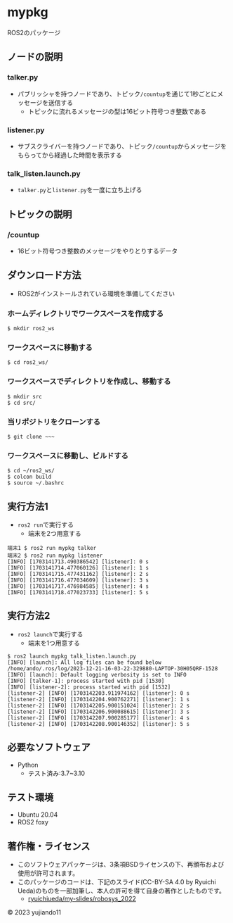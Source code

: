 # mypkg

ROS2のパッケージ


## ノードの説明

### talker.py
* パブリッシャを持つノードであり、トピック`/countup`を通じて1秒ごとにメッセージを送信する
    * トピックに流れるメッセージの型は16ビット符号つき整数である

### listener.py
* サブスクライバーを持つノードであり、トピック`/countup`からメッセージをもらってから経過した時間を表示する
    
### talk_listen.launch.py
* `talker.py`と`listener.py`を一度に立ち上げる


## トピックの説明

### /countup
* 16ビット符号つき整数のメッセージをやりとりするデータ



## ダウンロード方法
* ROS2がインストールされている環境を準備してください

### ホームディレクトリでワークスペースを作成する
```
$ mkdir ros2_ws
```

### ワークスペースに移動する
```
$ cd ros2_ws/
```

### ワークスペースでディレクトリを作成し、移動する
```
$ mkdir src
$ cd src/
```

### 当リポジトリをクローンする
```
$ git clone ~~~
```

### ワークスペースに移動し、ビルドする
```
$ cd ~/ros2_ws/
$ colcon build
$ source ~/.bashrc
```


## 実行方法1
* `ros2 run`で実行する
    * 端末を2つ用意する

```
端末1 $ ros2 run mypkg talker
端末2 $ ros2 run mypkg listener
[INFO] [1703141713.490386542] [listener]: 0 s
[INFO] [1703141714.477060126] [listener]: 1 s
[INFO] [1703141715.477431162] [listener]: 2 s
[INFO] [1703141716.477034609] [listener]: 3 s
[INFO] [1703141717.476984585] [listener]: 4 s
[INFO] [1703141718.477023733] [listener]: 5 s 
```

## 実行方法2
* `ros2 launch`で実行する
    * 端末を1つ用意する

```
$ ros2 launch mypkg talk_listen.launch.py
[INFO] [launch]: All log files can be found below /home/ando/.ros/log/2023-12-21-16-03-22-329880-LAPTOP-30H05QRF-1528
[INFO] [launch]: Default logging verbosity is set to INFO
[INFO] [talker-1]: process started with pid [1530]
[INFO] [listener-2]: process started with pid [1532]
[listener-2] [INFO] [1703142203.911974162] [listener]: 0 s
[listener-2] [INFO] [1703142204.900762271] [listener]: 1 s
[listener-2] [INFO] [1703142205.900151024] [listener]: 2 s
[listener-2] [INFO] [1703142206.900088615] [listener]: 3 s
[listener-2] [INFO] [1703142207.900285177] [listener]: 4 s
[listener-2] [INFO] [1703142208.900146352] [listener]: 5 s
```

## 必要なソフトウェア
* Python
    * テスト済み:3.7~3.10

## テスト環境
* Ubuntu 20.04
* ROS2 foxy

## 著作権・ライセンス
* このソフトウェアパッケージは、3条項BSDライセンスの下、再頒布および使用が許可されます。
* このパッケージのコードは、下記のスライド(CC-BY-SA 4.0 by Ryuichi Ueda)のものを一部加筆し、本人の許可を得て自身の著作としたものです。
    * [ryuichiueda/my-slides/robosys_2022](https://github.com/ryuichiueda/my_slides/tree/master/robosys_2022)

© 2023 yujiando11

















